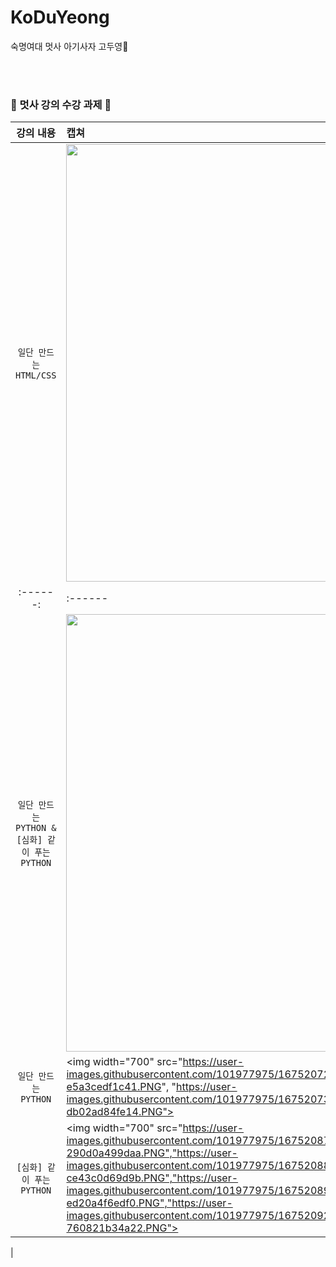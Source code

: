 # KoDuYeong
숙명여대 멋사 아기사자 고두영🦁

<br><br>
### 🦁 멋사 강의 수강 과제 🦁

| 강의 내용 | 캡쳐 | 
|:------:|:------|
|`일단 만드는 HTML/CSS`|<img width="700" src="https://user-images.githubusercontent.com/101977975/161942711-1200d4a2-8a66-4c92-b948-96ef5b3fe038.PNG">
|:------:|:------|
|`일단 만드는 PYTHON & [심화] 같이 푸는 PYTHON`|<img width="700" src="https://user-images.githubusercontent.com/101977975/167520574-40bf7d89-ccd0-42a3-9401-e093505b687e.PNG">
|`일단 만드는 PYTHON`|<img width="700" src="https://user-images.githubusercontent.com/101977975/167520724-9d7adbbc-a5f7-4e26-b6f3-e5a3cedf1c41.PNG", "https://user-images.githubusercontent.com/101977975/167520739-5ce7c466-6b8c-49cb-9e27-db02ad84fe14.PNG">
|`[심화] 같이 푸는 PYTHON`|<img width="700" src="https://user-images.githubusercontent.com/101977975/167520877-c2857165-3c52-4903-8c19-290d0a499daa.PNG","https://user-images.githubusercontent.com/101977975/167520887-120e09d3-cecf-4aa6-acce-ce43c0d69d9b.PNG","https://user-images.githubusercontent.com/101977975/167520895-73a6f045-4177-44e0-9c94-ed20a4f6edf0.PNG","https://user-images.githubusercontent.com/101977975/167520924-2d589e44-78be-4c50-ae26-760821b34a22.PNG">
|
